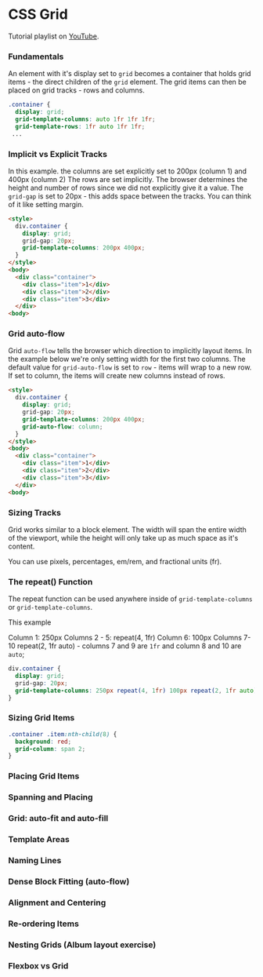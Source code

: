 # CSS Grid

Tutorial playlist on [YouTube](https://www.youtube.com/playlist?list=PLu8EoSxDXHP5CIFvt9-ze3IngcdAc2xKG).

### Fundamentals

An element with it's display set to `grid` becomes a container that holds grid items - the direct children of the `grid` element. The grid items can then be placed on grid tracks - rows and columns.

```css
.container {
  display: grid;
  grid-template-columns: auto 1fr 1fr 1fr;
  grid-template-rows: 1fr auto 1fr 1fr;
 ...
```

### Implicit vs Explicit Tracks

In this example. the columns are set explicitly set to 200px (column 1) and 400px (column 2) The rows are set implicitly. The browser determines the height and number of rows since we did not explicitly give it a value. The `grid-gap` is set to 20px - this adds space between the tracks. You can think of it like setting margin.

```html
<style>
  div.container {
    display: grid;
    grid-gap: 20px;
    grid-template-columns: 200px 400px;
  }
</style>
<body>
  <div class="container">
    <div class="item">1</div>
    <div class="item">2</div>
    <div class="item">3</div>
  </div>
<body>
```

### Grid auto-flow

Grid `auto-flow` tells the browser which direction to implicitly layout items. In the example below we're only setting width for the first two columns. The default value for `grid-auto-flow` is set to `row` - items will wrap to a new row. If set to column, the items will create new columns instead of rows.

```html
<style>
  div.container {
    display: grid;
    grid-gap: 20px;
    grid-template-columns: 200px 400px;
    grid-auto-flow: column;
  }
</style>
<body>
  <div class="container">
    <div class="item">1</div>
    <div class="item">2</div>
    <div class="item">3</div>
  </div>
<body>
```

### Sizing Tracks

Grid works similar to a block element. The width will span the entire width of the viewport, while the height will only take up as much space as it's content.

You can use pixels, percentages, em/rem, and fractional units (fr).

### The repeat() Function

The repeat function can be used anywhere inside of `grid-template-columns` or `grid-template-columns`.

This example

Column 1: 250px
Columns 2 - 5: repeat(4, 1fr)
Column 6: 100px
Columns 7-10 repeat(2, 1fr auto) - columns 7 and 9 are `1fr` and column 8 and 10 are `auto`;

```css
div.container {
  display: grid;
  grid-gap: 20px;
  grid-template-columns: 250px repeat(4, 1fr) 100px repeat(2, 1fr auto);
}
```

### Sizing Grid Items

```css
.container .item:nth-child(8) {
  background: red;
  grid-column: span 2;
}
```

### Placing Grid Items

### Spanning and Placing

### Grid: auto-fit and auto-fill

### Template Areas

### Naming Lines

### Dense Block Fitting (auto-flow)

### Alignment and Centering

### Re-ordering Items

### Nesting Grids (Album layout exercise)

### Flexbox vs Grid

